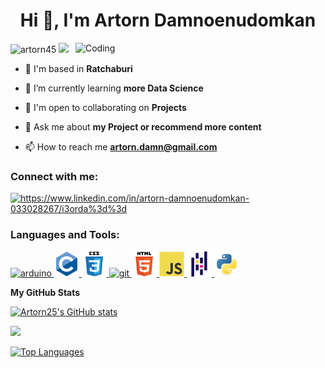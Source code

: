 <h1 align="center">Hi 👋, I'm Artorn Damnoenudomkan</h1>
<img align="right" alt="Coding" width="400" src="https://cdn.dribbble.com/users/500242/screenshots/3047152/media/e0ea6869f9f5971638b3d2bec69b0c40.gif">

<p align="left"> <img src="https://komarev.com/ghpvc/?username=artorn45&label=Profile%20views&color=0e75b6&style=flat" alt="artorn45" width='125' height='30'/> 
<a href="https://www.github.com/Artorn25" target="_blank" rel="noreferrer">
<img src="https://img.shields.io/github/followers/Artorn25?logo=github&style=for-the-badge&color=22c55e&labelColor=000000"/></a>
</p>

- 🔭 I'm based in **Ratchaburi**

- 🌱 I’m currently learning **more Data Science**

- 🤝 I'm open to collaborating on **Projects**

- 💬 Ask me about **my Project or recommend more content**

- 📫 How to reach me **artorn.damn@gmail.com**

<h3 align="left">Connect with me:</h3>
<p align="left">
<a href="https://linkedin.com/in/https://www.linkedin.com/in/artorn-damnoenudomkan-033028267/i3orda%3d%3d" target="blank"><img align="center" src="https://raw.githubusercontent.com/rahuldkjain/github-profile-readme-generator/master/src/images/icons/Social/linked-in-alt.svg" alt="https://www.linkedin.com/in/artorn-damnoenudomkan-033028267/i3orda%3d%3d" height="30" width="40" /></a>
</p>

<h3 align="left">Languages and Tools:</h3>
<p align="left"> <a href="https://www.arduino.cc/" target="_blank" rel="noreferrer"> <img src="https://cdn.worldvectorlogo.com/logos/arduino-1.svg" alt="arduino" width="40" height="40"/> </a> <a href="https://www.cprogramming.com/" target="_blank" rel="noreferrer"> <img src="https://raw.githubusercontent.com/devicons/devicon/master/icons/c/c-original.svg" alt="c" width="40" height="40"/> </a> <a href="https://www.w3schools.com/css/" target="_blank" rel="noreferrer"> <img src="https://raw.githubusercontent.com/devicons/devicon/master/icons/css3/css3-original-wordmark.svg" alt="css3" width="40" height="40"/> </a> <a href="https://git-scm.com/" target="_blank" rel="noreferrer"> <img src="https://www.vectorlogo.zone/logos/git-scm/git-scm-icon.svg" alt="git" width="40" height="40"/> </a> <a href="https://www.w3.org/html/" target="_blank" rel="noreferrer"> <img src="https://raw.githubusercontent.com/devicons/devicon/master/icons/html5/html5-original-wordmark.svg" alt="html5" width="40" height="40"/> </a> <a href="https://developer.mozilla.org/en-US/docs/Web/JavaScript" target="_blank" rel="noreferrer"> <img src="https://raw.githubusercontent.com/devicons/devicon/master/icons/javascript/javascript-original.svg" alt="javascript" width="40" height="40"/> </a> <a href="https://pandas.pydata.org/" target="_blank" rel="noreferrer"> <img src="https://raw.githubusercontent.com/devicons/devicon/2ae2a900d2f041da66e950e4d48052658d850630/icons/pandas/pandas-original.svg" alt="pandas" width="40" height="40"/> </a> <a href="https://www.python.org" target="_blank" rel="noreferrer"> <img src="https://raw.githubusercontent.com/devicons/devicon/master/icons/python/python-original.svg" alt="python" width="40" height="40"/> </a> </p>


<b>My GitHub Stats</b>

<a href="http://www.github.com/Artorn25"><img src="https://github-readme-stats.vercel.app/api?username=Artorn25&show_icons=true&hide=&count_private=true&title_color=3382ed&text_color=ffffff&icon_color=22c55e&bg_color=000000&hide_border=true&show_icons=true" alt="Artorn25's GitHub stats" /></a>

<a href="http://www.github.com/Artorn25"><img src="https://github-readme-streak-stats.herokuapp.com/?user=Artorn25&stroke=ffffff&background=000000&ring=3382ed&fire=3382ed&currStreakNum=ffffff&currStreakLabel=3382ed&sideNums=ffffff&sideLabels=ffffff&dates=ffffff&hide_border=true" /></a>

<a href="https://github.com/Artorn25" align="left"><img src="https://github-readme-stats.vercel.app/api/top-langs/?username=Artorn25&langs_count=10&title_color=3382ed&text_color=ffffff&icon_color=22c55e&bg_color=000000&hide_border=true&locale=en&custom_title=Top%20%Languages" alt="Top Languages" /></a>
